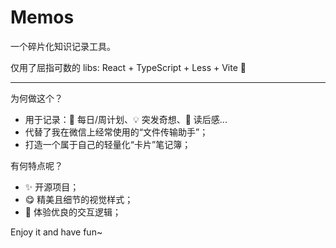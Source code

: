 # Memos

一个碎片化知识记录工具。

仅用了屈指可数的 libs: React + TypeScript + Less + Vite 🙌

---

为何做这个？

- 用于记录：📅 每日/周计划、💡 突发奇想、📕 读后感...
- 代替了我在微信上经常使用的“文件传输助手”；
- 打造一个属于自己的轻量化“卡片”笔记簿；

有何特点呢？

- ✨ 开源项目；
- 😋 精美且细节的视觉样式；
- 📑 体验优良的交互逻辑；

Enjoy it and have fun~
